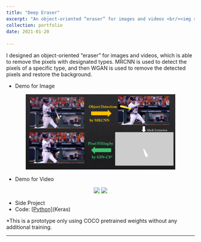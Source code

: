 ```yaml
---
title: "Deep Eraser"
excerpt: "An object-oriented “eraser” for images and videos <br/><img src='/figures/logo-eraser.png' width='400'>"
collection: portfolio
date: 2021-01-20

---
```



I designed an object-oriented “eraser” for images and videos, which is able to remove the pixels with designated types. MRCNN is used to detect the pixels of a specific type, and then WGAN is used to remove the detected pixels and restore the background.

- Demo for Image
<p align="center"><img src="/figures/Slide3.PNG" width="400" class="inline"/></p>

- Demo for Video
<p align="center">
<img src="/figures/clip1_borded.gif" width="250" class="inline"/>
<img src="/figures/clip1_erased.gif" width="250" class="inline"/></p>


- Side Project
- Code: [[Python]](https://github.com/Xiaoyang-Rebecca/DeepEraser)(Keras)


*This is a prototype only using COCO pretrained weights without any additional training.

---
<!-- << [Back](../) -->
